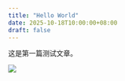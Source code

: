 ```yaml
---
title: "Hello World"
date: 2025-10-18T10:00:00+08:00
draft: false
---
```


这是第一篇测试文章。

![](/images/hellokitty.jpg)
